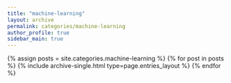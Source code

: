 ```yaml
---
title: "machine-learning"
layout: archive
permalink: categories/machine-learning
author_profile: true
sidebar_main: true
---
```


{% assign posts = site.categories.machine-learning %}
{% for post in posts %} {% include archive-single.html type=page.entries_layout %} {% endfor %}
